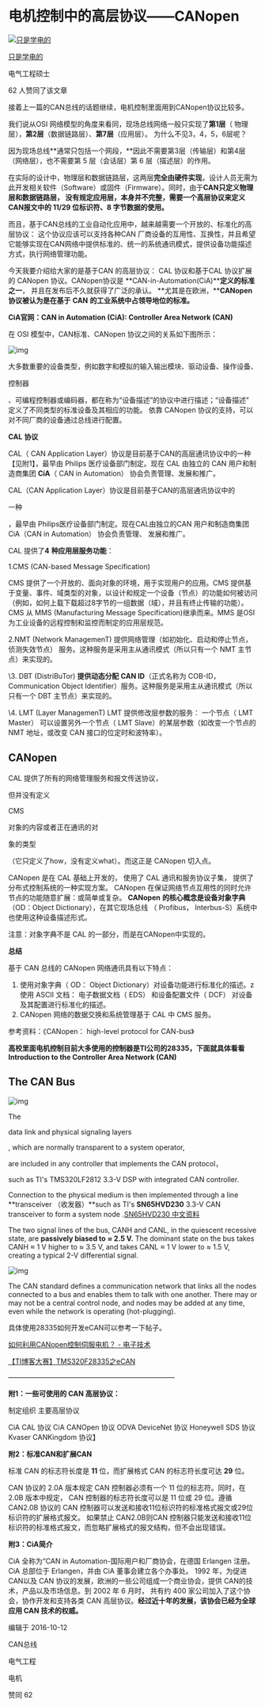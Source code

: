 # 电机控制中的高层协议——CANopen

[![只是学电的](https://pic4.zhimg.com/bd114b4a16162d3720ac8ff47047f6a9_xs.jpg)](https://www.zhihu.com/people/xing--91)

[只是学电的](https://www.zhihu.com/people/xing--91)



电气工程硕士



62 人赞同了该文章

接着上一篇的CAN总线的话题继续，电机控制里面用到CANopen协议比较多。

我们说从OSI 网络模型的角度来看同，现场总线网络一般只实现了**第****1****层**（ 物理层），**第****2****层**（数据链路层）、**第****7****层**（应用层）。 为什么不见3，4，5，6层呢？

因为现场总线**通常只包括一个网段，**因此不需要第3层（传输层）和第4层（网络层），也不需要第 5 层（会话层）第 6 层（描述层）的作用。

在实际的设计中，物理层和数据链路层，这两层**完全由硬件实现**，设计人员无需为此开发相关软件（Software）或固件（Firmware）。同时，由于**CAN****只定义物理层和数据链路层， 没有规定应用层，本身并不完整，需要一个高层协议来定义****CAN报文中的 11/29 位标识符、8 字节数据的使用。**

而且，基于CAN总线的工业自动化应用中，越来越需要一个开放的、标准化的高层协议： 这个协议应该可以支持各种CAN 厂商设备的互用性、互换性，并且希望它能够实现在CAN网络中提供标准的、统一的系统通讯模式，提供设备功能描述方式，执行网络管理功能。

今天我要介绍给大家的是基于CAN 的高层协议： CAL 协议和基于CAL 协议扩展的 CANopen 协议。CANopen协议是 **CAN-in-Automation(CiA)****定义的标准之一**， 并且在发布后不久就获得了广泛的承认。 **尤其是在欧洲，****CANopen** **协议被认为是在基于** **CAN** **的工业系统中占领导地位的标准。**

**CiA官网：CAN in Automation (CiA): Controller Area Network (CAN)**

在 OSI 模型中，CAN标准、CANopen 协议之间的关系如下图所示：

![img](https://pic4.zhimg.com/80/v2-d49139a7c0ceb7b5e9b01eb73d593547_1440w.png)

大多数重要的设备类型，例如数字和模拟的输入输出模块、驱动设备、操作设备、

控制器

、可编程控制器或编码器，都在称为“设备描述”的协议中进行描述；“设备描述” 定义了不同类型的标准设备及其相应的功能。 依靠 CANopen 协议的支持，可以对不同厂商的设备通过总线进行配置。

**CAL** **协议**

CAL（ CAN Application Layer）协议是目前基于CAN的高层通讯协议中的一种【见附1】，最早由 Philips 医疗设备部门制定。现在 CAL 由独立的 CAN 用户和制造商集团 **CiA**（ CAN in Automation） 协会负责管理、发展和推广。

CAL（CAN Application Layer）协议是目前基于CAN的高层通讯协议中的

一种

，最早由 Philips医疗设备部门制定。现在CAL由独立的CAN 用户和制造商集团 CiA（CAN in Automation） 协会负责管理、 发展和推广。

CAL 提供了**4** **种应用层服务功能**：


1.CMS (CAN-based Message Specification)

CMS 提供了一个开放的、面向对象的环境，用于实现用户的应用。CMS 提供基于变量、事件、域类型的对象，以设计和规定一个设备（节点）的功能如何被访问（例如，如何上载下载超过8字节的一组数据（域），并且有终止传输的功能）。CMS 从 MMS (Manufacturing Message Specification)继承而来。MMS 是OSI 为工业设备的远程控制和监控而制定的应用层规范。


2.NMT (Network ManagemenT)
提供网络管理（如初始化、启动和停止节点，侦测失效节点） 服务。这种服务是采用主从通讯模式（所以只有一个 NMT 主节点）来实现的。


\3. DBT (DistriBuTor)
**提供动态分配** **CAN ID**（正式名称为 COB-ID， Communication Object Identifier）服务。这种服务是采用主从通讯模式（所以只有一个 DBT 主节点）来实现的。


\4. LMT (Layer ManagemenT)
LMT 提供修改层参数的服务： 一个节点（ LMT Master） 可以设置另外一个节点（ LMT Slave）的某层参数（如改变一个节点的 NMT 地址，或改变 CAN 接口的位定时和波特率）。

## **CANopen**

CAL 提供了所有的网络管理服务和报文传送协议，

但并没有定义 

CMS 

对象的内容或者正在通讯的对

象的类型

（它只定义了how，没有定义what）。而这正是 CANopen 切入点。


CANopen 是在 CAL 基础上开发的， 使用了 CAL 通讯和服务协议子集， 提供了分布式控制系统的一种实现方案。 CANopen 在保证网络节点互用性的同时允许节点的功能随意扩展：或简单或复杂。
**CANopen** **的核心概念是设备对象字典** （OD：Object Dictionary），在其它现场总线 （ Profibus， Interbus-S）系统中也使用这种设备描述形式。

注意：对象字典不是 CAL 的一部分，而是在CANopen中实现的。



**总结**

基于 CAN 总线的 CANopen 网络通讯具有以下特点：

1. 使用对象字典（ OD： Object Dictionary）对设备功能进行标准化的描述。z 使用 ASCII 文档： 电子数据文档（ EDS） 和设备配置文件（ DCF） 对设备及其配置进行标准化的描述。
2. CANopen 网络的数据交换和系统管理基于 CAL 中 CMS 服务。

参考资料：《CANopen： high-level protocol for CAN-bus》

**高校里面电机控制目前大多使用的控制器是TI公司的28335，下面就具体看看 Introduction to the Controller Area Network (CAN)**

## **The CAN Bus**



![img](https://pic3.zhimg.com/80/v2-52d5a61df1c36c8ec5b47c1ef87fa602_1440w.png)

The

 

data link and physical signaling layers

, which are normally transparent to a system operator,

 

are included in any controller that implements the CAN protocol，

such as TI's TMS320LF2812 3.3-V DSP with integrated CAN controller.



Connection to the physical medium is then implemented through a line **transceiver （收发器）**such as TI's **SN65HVD230** 3.3-V CAN transceiver to form a system node .[SN65HVD230 中文资料](https://link.zhihu.com/?target=http%3A//www.docin.com/p-260610422.html)

The two signal lines of the bus, CANH and CANL, in the quiescent recessive state, are **passively biased to** **≈ 2.5 V.** The dominant state on the bus takes CANH ≈ 1 V higher to ≈ 3.5 V, and takes CANL ≈ 1 V lower to ≈ 1.5 V, creating a typical 2-V differential signal.



![img](https://pic2.zhimg.com/80/v2-60f4f04142dd489e1527a6bd815150dd_1440w.png)

The CAN standard defines a communication network that links all the nodes connected to a bus and enables them to talk with one another. There may or may not be a central control node, and nodes may be added at any time, even while the network is operating (hot-plugging).



具体使用28335如何开发eCAN可以参考一下帖子。

[如何利用CANopen控制伺服电机？ - 电子技术](https://www.zhihu.com/question/51340422)

[【TI博客大赛】TMS320F28335之eCAN](https://link.zhihu.com/?target=http%3A//bbs.ednchina.com/BLOG_ARTICLE_3008950.HTM)

————————————————————————

**附1：一些可使用的 CAN 高层协议：**

制定组织 主要高层协议

CiA CAL 协议
CiA CANOpen 协议
ODVA DeviceNet 协议
Honeywell SDS 协议
Kvaser CANKingdom 协议】

**附2：标准CAN和扩展CAN**

标准 CAN 的标志符长度是 **11** 位，而扩展格式 CAN 的标志符长度可达 **29** 位。

CAN 协议的 2.0A 版本规定 CAN 控制器必须有一个 11 位的标志符。同时，在2.0B 版本中规定， CAN 控制器的标志符长度可以是 11 位或 29 位。遵循 CAN2.0B 协议的 CAN 控制器可以发送和接收11位标识符的标准格式报文或29位标识符的扩展格式报文。 如果禁止 CAN2.0B则CAN 控制器只能发送和接收11位标识符的标准格式报文，而忽略扩展格式的报文结构，但不会出现错误。

**附3：CiA简介**

CiA 全称为“CAN in Automation-国际用户和厂商协会，在德国 Erlangen 注册。CiA 总部位于 Erlangen，并由 CiA 董事会建立各个办事处。
1992 年，为促进CAN以及 CAN 协议的发展，欧洲的一些公司组成一个商业协会，提供 CAN的技术，产品以及市场信息。到 2002 年 6 月时， 共有约 400 家公司加入了这个协会，协作开发和支持各类 CAN 高层协议。**经过近十年的发展，该协会已经为全球应用 CAN 技术的权威。**

编辑于 2016-10-12

CAN总线

电气工程

电机

赞同 62